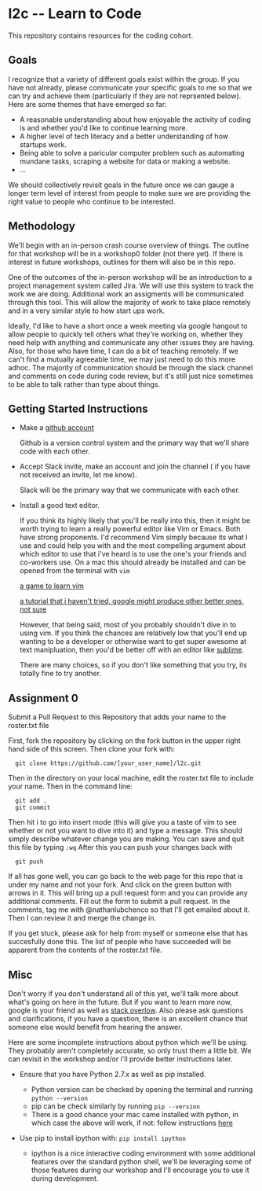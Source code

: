 # l2c -- Learn to Code
This repository contains resources for the coding cohort.

## Goals
I recognize that a variety of different goals exist within the group.  If you have not already, please communicate your specific goals to me so that we can try and achieve them (particularly if they are not reprsented below).  Here are some themes that have emerged so far:

+ A reasonable understanding about how enjoyable the activity of coding is and whether you'd like to continue learning more. 
+ A higher level of tech literacy and a better understanding of how startups work.
+ Being able to solve a paricular computer problem such as automating mundane tasks, scraping a website for data or making a website.
+ ...

We should collectively revisit goals in the future once we can gauge a longer term level of interest from people to make sure we are providing the right value to people who continue to be interested.

## Methodology

We'll begin with an in-person crash course overview of things. The outline for that workshop will be in a workshop0 folder (not there yet).  If there is interest in future workshops, outlines for them will also be in this repo.

One of the outcomes of the in-person workshop will be an introduction to a project management system called Jira. We will use this system to track the work we are doing.  Additional work an assigments will be communicated through this tool.  This will allow the majority of work to take place remotely and in a very similar style to how start ups work.

Ideally, I'd like to have a short once a week meeting via google hangout to allow people to quickly tell others what they're working on, whether they need help with anything and communicate any other issues they are having.  Also, for those who have time, I can do a bit of teaching remotely. If we can't find a mutually agreeable time, we may just need to do this more adhoc. The majority of communication should be through the slack channel and comments on code during code review, but it's still just nice sometimes to be able to talk rather than type about things.  


## Getting Started Instructions

+ Make a [github account](https://github.com/ "github")

  Github is a version control system and the primary way that we'll share code with each other.

+ Accept Slack invite, make an account and join the channel ( if you have not received an invite, let me know).

  Slack will be the primary way that we communicate with each other.

+ Install a good text editor. 

  If you think its highly likely that you'll be really into this, then it might be worth trying to learn a really powerful editor like Vim or Emacs.  Both have strong proponents.  I'd recommend Vim simply because its what I use and could help you with and the most compelling argument about which editor to use that i've heard is to use the one's your friends and co-workers use. On a mac this should already be installed and can be opened from the terminal with ```vim```  

  [a game to learn vim](http://vim-adventures.com/)

  [a tutorial that i haven't tried, google might produce other better ones, not sure](http://www.openvim.com/)

  However, that being said, most of you probably shouldn't dive in to using vim.  If you think the chances are relatively low that you'll end up wanting to be a developer or otherwise want to get super awesome at text manipluation, then you'd be better off with an editor like [sublime](http://www.sublimetext.com/). 

  There are many choices, so if you don't like something that you try, its totally fine to try another.

## Assignment 0
  Submit a Pull Request to this Repository that adds your name to the roster.txt file

  First, fork the repository by clicking on the fork button in the upper right hand side of this screen. Then clone your fork with:
``` 
  git clone https://github.com/[your_user_name]/l2c.git
```
  Then in the directory on your local machine, edit the roster.txt file to include your name. Then in the command line:
```
  git add .
  git commit
```
Then hit i to go into insert mode (this will give you a taste of vim to see whether or not you want to dive into it) and type a message.  This should simply describe whatever change you are making. You can save and quit this file by typing ```:wq```  After this you can push your changes back with
```
  git push
```
If all has gone well, you can go back to the web page for this repo that is under my name and not your fork. And click on the green button with arrows in it.  This will bring up a pull request form and you can provide any additional comments. Fill out the form to submit a pull request.  In the comments, tag me with @nathanlubchenco so that I'll get emailed about it.  Then I can review it and merge the change in.

If you get stuck, please ask for help from myself or someone else that has succesfully done this.  The list of people who have succeeded will be apparent from the contents of the roster.txt file.

## Misc

Don't worry if you don't understand all of this yet, we'll talk more about what's going on here in the future. But if you want to learn more now, google is your friend as well as [stack overlow](http://stackoverflow.com/). Also please ask questions and clarifications, if you have a question, there is an excellent chance that someone else would benefit from hearing the answer.

Here are some incomplete instructions about python which we'll be using.  They probably aren't completely accurate, so only trust them a little bit. We can revisit in the workshop and/or i'll provide better instructions later.


+ Ensure that you have Python 2.7.x as well as pip installed.
  + Python version can be checked by opening the terminal and running ```python --version```
  + pip can be check similarly by running ```pip --version```
  + There is a good chance your mac came installed with python, in which case the above will work, if not: follow instructions [here](http://docs.python-guide.org/en/latest/starting/install/osx/) 

+ Use pip to install ipython with: ```pip install ipython```
  + ipython is a nice interactive coding environment with some additional features over the standard python shell, we'll be leveraging some of those features during our workshop and I'll encourage you to use it during development.


